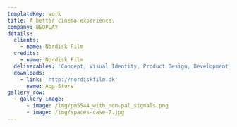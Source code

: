 ```yaml
---
templateKey: work
title: A better cinema experience.
company: BEOPLAY
details:
  clients:
    - name: Nordisk Film
  credits:
    - name: Nordisk Film
  deliverables: 'Concept, Visual Identity, Product Design, Development, Backend Development.'
  downloads:
    - link: 'http://nordiskfilm.dk'
      name: App Store
gallery_row:
  - gallery_image:
      - image: /img/pm5544_with_non-pal_signals.png
      - image: /img/spaces-case-7.jpg
---
```


